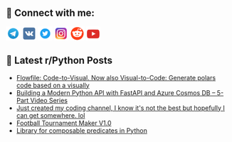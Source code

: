 ## 🔎 Connect with me:
[<img src="https://github.com/bullbesh/bullbesh/blob/main/images/Telegram.png" width="32" height="32" />](https://t.me/bullbesh)
[<img src="https://github.com/bullbesh/bullbesh/blob/main/images/VK.png" width="32" height="32" />](https://vk.com/bullbesh)
[<img src="https://github.com/bullbesh/bullbesh/blob/main/images/Twitter.png" width="32" height="32" />](https://twitter.com/bullbesh1)
[<img src="https://github.com/bullbesh/bullbesh/blob/main/images/Instagram.png" width="32" height="32" />](https://www.instagram.com/bullbesh)
[<img src="https://github.com/bullbesh/bullbesh/blob/main/images/Reddit.png" width="32" height="32" />](https://www.reddit.com/user/bullbesh)
[<img src="https://github.com/bullbesh/bullbesh/blob/main/images/YouTube.png" width="32" height="32" />](https://www.youtube.com/channel/UCtfjRs6uzgq5mfm8S06WTcg)

## 📕 Latest r/Python Posts
<!-- BLOG-POST-LIST:START -->
- [Flowfile: Code-to-Visual. Now also Visual-to-Code: Generate polars code based on a visually](https://www.reddit.com/r/Python/comments/1l78ud9/flowfile_codetovisual_now_also_visualtocode/)
- [Building a Modern Python API with FastAPI and Azure Cosmos DB – 5-Part Video Series](https://www.reddit.com/r/Python/comments/1l76m04/building_a_modern_python_api_with_fastapi_and/)
- [Just created my coding channel, I know it&#39;s not the best but hopefully I can get somewhere. lol](https://www.reddit.com/r/Python/comments/1l752dw/just_created_my_coding_channel_i_know_its_not_the/)
- [Football Tournament Maker V1.0](https://www.reddit.com/r/Python/comments/1l72ucz/football_tournament_maker_v10/)
- [Library for composable predicates in Python](https://www.reddit.com/r/Python/comments/1l71r6i/library_for_composable_predicates_in_python/)
<!-- BLOG-POST-LIST:END -->
